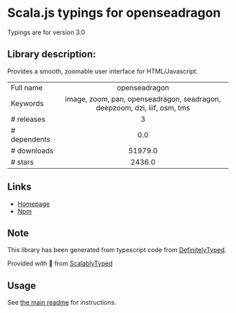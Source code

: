 
# Scala.js typings for openseadragon

Typings are for version 3.0

## Library description:
Provides a smooth, zoomable user interface for HTML/Javascript.

|                    |                 |
| ------------------ | :-------------: |
| Full name          | openseadragon |
| Keywords           | image, zoom, pan, openseadragon, seadragon, deepzoom, dzi, iiif, osm, tms |
| # releases         | 3 |
| # dependents       | 0.0 |
| # downloads        | 51979.0 |
| # stars            | 2436.0 |

## Links
- [Homepage](https://openseadragon.github.io/)
- [Npm](https://www.npmjs.com/package/openseadragon)
    


## Note
This library has been generated from typescript code from [DefinitelyTyped](https://definitelytyped.org).

Provided with :purple_heart: from [ScalablyTyped](https://github.com/oyvindberg/ScalablyTyped)

## Usage
See [the main readme](../../readme.md) for instructions.



